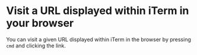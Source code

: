 # Visit a URL displayed within iTerm in your browser

You can visit a given URL displayed within iTerm in the browser by pressing `cmd` and clicking the link.
